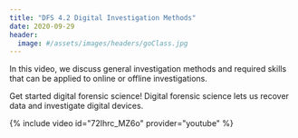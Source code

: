 ```yaml
---
title: "DFS 4.2 Digital Investigation Methods"
date: 2020-09-29
header:
  image: #/assets/images/headers/goClass.jpg
---
```


In this video, we discuss general investigation methods and required skills that can be applied to online or offline investigations.

Get started digital forensic science! Digital forensic science lets us recover data and investigate digital devices.

{% include video id="72Ihrc_MZ6o" provider="youtube" %}